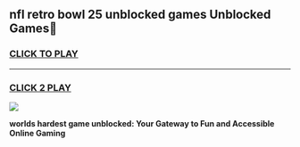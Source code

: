
## nfl retro bowl 25 unblocked games Unblocked Games👋
<h3>
<a href="https://premium.freeplayer.one?title=nfl_retro_bowl_25_unblocked_games&ref=16F">CLICK TO PLAY</a></h3>
<hr>

<h3>
<a href="https://premium.freeplayer.one?title=nfl_retro_bowl_25_unblocked_games&ref=16F">CLICK 2 PLAY</a>
  
</h3>

<a href="https://premium.freeplayer.one?title=nfl_retro_bowl_25_unblocked_games&ref=16F/"><img src="https://clearcache.store/games.png"></a>


**worlds hardest game unblocked: Your Gateway to Fun and Accessible Online Gaming**
